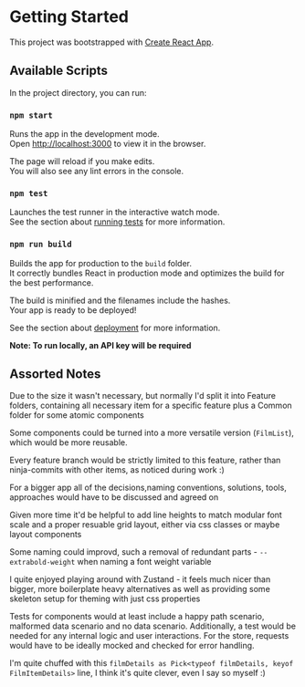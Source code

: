 # Getting Started

This project was bootstrapped with [Create React App](https://github.com/facebook/create-react-app).

## Available Scripts

In the project directory, you can run:

### `npm start`

Runs the app in the development mode.\
Open [http://localhost:3000](http://localhost:3000) to view it in the browser.

The page will reload if you make edits.\
You will also see any lint errors in the console.

### `npm test`

Launches the test runner in the interactive watch mode.\
See the section about [running tests](https://facebook.github.io/create-react-app/docs/running-tests) for more information.

### `npm run build`

Builds the app for production to the `build` folder.\
It correctly bundles React in production mode and optimizes the build for the best performance.

The build is minified and the filenames include the hashes.\
Your app is ready to be deployed!

See the section about [deployment](https://facebook.github.io/create-react-app/docs/deployment) for more information.

**Note: To run locally, an API key will be required**

## Assorted Notes

Due to the size it wasn't necessary, but normally I'd split it into Feature folders, containing all necessary item for a specific feature plus a Common folder for some atomic components

Some components could be turned into a more versatile version (`FilmList`), which would be more reusable.

Every feature branch would be strictly limited to this feature, rather than ninja-commits with other items, as noticed during work :)

For a bigger app all of the decisions,naming conventions, solutions, tools, approaches would have to be discussed and agreed on

Given more time it'd be helpful to add line heights to match modular font scale and a proper resuable grid layout, either via css classes or maybe layout components

Some naming could improvd, such a removal of redundant parts - `--extrabold-weight` when naming a font weight variable

I quite enjoyed playing around with Zustand - it feels much nicer than bigger, more boilerplate heavy alternatives as well as providing some skeleton setup for theming with just css properties

Tests for components would at least include a happy path scenario, malformed data scenario and no data scenario. Additionally, a test would be needed for any internal logic and user interactions. For the store, requests would have to be ideally mocked and checked for error handling.

I'm quite chuffed with this `filmDetails as Pick<typeof filmDetails, keyof FilmItemDetails>` line, I think it's quite clever, even I say so myself :)
